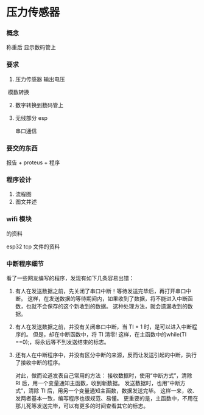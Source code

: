 # 压力传感器

### 概念

称重后   显示数码管上



### 要求

1. 压力传感器    输出电压  

​			模数转换

2. 数字转换到数码管上

3. 无线部分  esp

   串口通信
   
   

### 要交的东西

报告 + proteus + 程序



### 程序设计

1. 流程图
2. 图文并述



### wifi 模块

的资料

esp32  tcp 文件的资料







### 中断程序细节



看了一些网友编写的程序，发现有如下几条容易出错：

1. 有人在发送数据之前，先关闭了串口中断！等待发送完毕后，再打开串口中断。
   这样，在发送数据的等待期间内，如果收到了数据，将不能进入中断函数，也就不会保存的这个新收到的数据。
   这种处理方法，就会遗漏收到的数据。

2. 有人在发送数据之前，并没有关闭串口中断，当 
   TI = 1 时，是可以进入中断程序的。
   但是，却在中断函数中，将 TI 清零!
   这样，在主函数中的while(TI 
   ==0);，将永远等不到发送结束的标志。

3. 还有人在中断程序中，并没有区分中断的来源，反而让发送引起的中断，执行了接收中断的程序。

   对此，做而论道发表自己常用的方法：
   	接收数据时，使用“中断方式”，清除 
   RI 后，用一个变量通知主函数，收到新数据。
   	发送数据时，也用“中断方式”，清除 TI 
   后，用另一个变量通知主函数，数据发送完毕。
   	这样一来，收、发两者基本一致，编写程序也很规范、易懂。
   更重要的是，主函数中，不用在那儿死等发送完毕，可以有更多的时间查看其它的标志。


